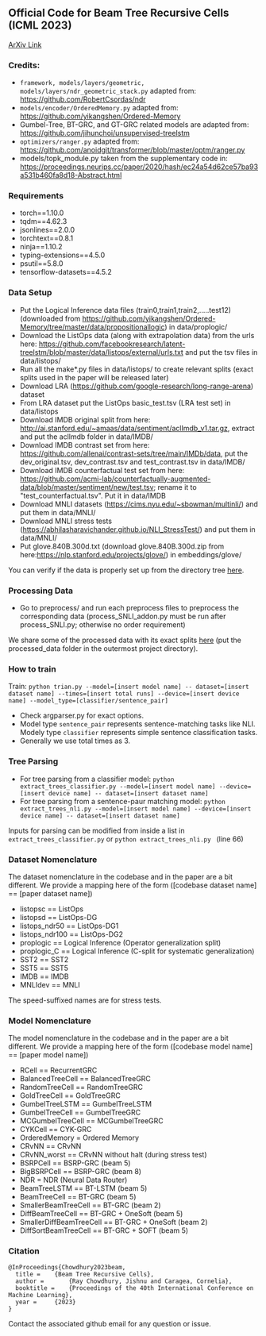 ## Official Code for Beam Tree Recursive Cells (ICML 2023)

[ArXiv Link](https://arxiv.org/abs/2305.19999)

### Credits:
* ```framework, models/layers/geometric, models/layers/ndr_geometric_stack.py``` adapted from: https://github.com/RobertCsordas/ndr
* ```models/encoder/OrderedMemory.py``` adapted from: https://github.com/yikangshen/Ordered-Memory
* Gumbel-Tree, BT-GRC, and GT-GRC related models are adapted from: https://github.com/jihunchoi/unsupervised-treelstm
* ```optimizers/ranger.py``` adapted from: https://github.com/anoidgit/transformer/blob/master/optm/ranger.py
* models/topk_module.py taken from the supplementary code in: https://proceedings.neurips.cc/paper/2020/hash/ec24a54d62ce57ba93a531b460fa8d18-Abstract.html

### Requirements
* torch==1.10.0
* tqdm==4.62.3
* jsonlines==2.0.0
* torchtext==0.8.1
* ninja==1.10.2
* typing-extensions==4.5.0
* psutil==5.8.0
* tensorflow-datasets==4.5.2

### Data Setup
* Put the Logical Inference data files (train0,train1,train2,.....test12) (downloaded from https://github.com/yikangshen/Ordered-Memory/tree/master/data/propositionallogic) in data/proplogic/
* Download the ListOps data (along with extrapolation data) from the urls here: https://github.com/facebookresearch/latent-treelstm/blob/master/data/listops/external/urls.txt and put the tsv files in data/listops/
* Run all the make*.py files in data/listops/ to create relevant splits (exact splits used in the paper will be released later) 
* Download LRA (https://github.com/google-research/long-range-arena) dataset
* From LRA dataset put the ListOps basic_test.tsv (LRA test set) in data/listops
* Download IMDB original split from here: http://ai.stanford.edu/~amaas/data/sentiment/aclImdb_v1.tar.gz, extract and put the acllmdb folder in data/IMDB/ 
* Download IMDB contrast set from here: https://github.com/allenai/contrast-sets/tree/main/IMDb/data, put the dev_original.tsv, dev_contrast.tsv and test_contrast.tsv in data/IMDB/
* Download IMDB counterfactual test set from here: https://github.com/acmi-lab/counterfactually-augmented-data/blob/master/sentiment/new/test.tsv; rename it to "test_counterfactual.tsv". Put it in data/IMDB
* Download MNLI datasets (https://cims.nyu.edu/~sbowman/multinli/) and put them in data/MNLI/
* Download MNLI stress tests (https://abhilasharavichander.github.io/NLI_StressTest/) and put them in data/MNLI/
* Put glove.840B.300d.txt (download glove.840B.300d.zip from here:https://nlp.stanford.edu/projects/glove/) in embeddings/glove/

You can verify if the data is properly set up from the directory tree [here](https://github.com/JRC1995/BeamTreeRecursiveCells/blob/main/data_directory_tree.md).

### Processing Data
* Go to preprocess/ and run each preprocess files to preprocess the corresponding data (process_SNLI_addon.py must be run after process_SNLI.py; otherwise no order requirement)

We share some of the processed data with its exact splits [here](https://drive.google.com/file/d/1RMZSI3lOTC7GoVbl5D7QeK0qOgGNI46X/view?usp=sharing) (put the processed_data folder in the outermost project directory).

### How to train
Train:
```python trian.py --model=[insert model name] -- dataset=[insert dataset name] --times=[insert total runs] --device=[insert device name] --model_type=[classifier/sentence_pair]```

* Check argparser.py for exact options. 
* Model type ```sentence_pair``` represents sentence-matching tasks like NLI. Modely type ```classifier``` represents simple sentence classification tasks.
* Generally we use total times as 3. 


### Tree Parsing
* For tree parsing from a classifier model: ```python extract_trees_classifier.py --model=[insert model name] --device=[insert device name] -- dataset=[insert dataset name]```
* For tree parsing from a sentence-paur matching model: ```python extract_trees_nli.py --model=[insert model name] --device=[insert device name] -- dataset=[insert dataset name]```

Inputs for parsing can be modified from inside a list in ```extract_trees_classifier.py``` or ```python extract_trees_nli.py ``` (line 66)


### Dataset Nomenclature
The dataset nomenclature in the codebase and in the paper are a bit different. We provide a mapping here of the form ([codebase dataset name] == [paper dataset name])

* listopsc == ListOps
* listopsd == ListOps-DG
* listops_ndr50 == ListOps-DG1
* listops_ndr100 == ListOps-DG2
* proplogic == Logical Inference (Operator generalization split)
* proplogic_C == Logical Inference (C-split for systematic generalization)
* SST2 == SST2
* SST5 == SST5
* IMDB == IMDB
* MNLIdev == MNLI

The speed-suffixed names are for stress tests. 

### Model Nomenclature
The model nomenclature in the codebase and in the paper are a bit different. We provide a mapping here of the form ([codebase model name] == [paper model name])

* RCell == RecurrentGRC
* BalancedTreeCell == BalancedTreeGRC
* RandomTreeCell == RandomTreeGRC
* GoldTreeCell == GoldTreeGRC
* GumbelTreeLSTM == GumbelTreeLSTM
* GumbelTreeCell == GumbelTreeGRC
* MCGumbelTreeCell == MCGumbelTreeGRC
* CYKCell == CYK-GRC
* OrderedMemory = Ordered Memory  
* CRvNN == CRvNN
* CRvNN_worst == CRvNN without halt (during stress test)  
* BSRPCell == BSRP-GRC (beam 5)
* BigBSRPCell == BSRP-GRC (beam 8)
* NDR = NDR (Neural Data Router)
* BeamTreeLSTM == BT-LSTM (beam 5)
* BeamTreeCell == BT-GRC (beam 5)
* SmallerBeamTreeCell == BT-GRC (beam 2)
* DiffBeamTreeCell == BT-GRC + OneSoft (beam 5)
* SmallerDiffBeamTreeCell == BT-GRC + OneSoft (beam 2)
* DiffSortBeamTreeCell == BT-GRC + SOFT (beam 5)

### Citation

```
@InProceedings{Chowdhury2023beam,
  title = 	 {Beam Tree Recursive Cells},
  author =       {Ray Chowdhury, Jishnu and Caragea, Cornelia},
  booktitle = 	 {Proceedings of the 40th International Conference on Machine Learning},
  year = 	 {2023}
}
```
Contact the associated github email for any question or issue. 


